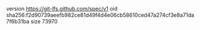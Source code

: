 version https://git-lfs.github.com/spec/v1
oid sha256:f2d90739aeefb982ce81d49f4d4e06cb58610ced47a274cf3e8a71da7f6b31ba
size 73970
